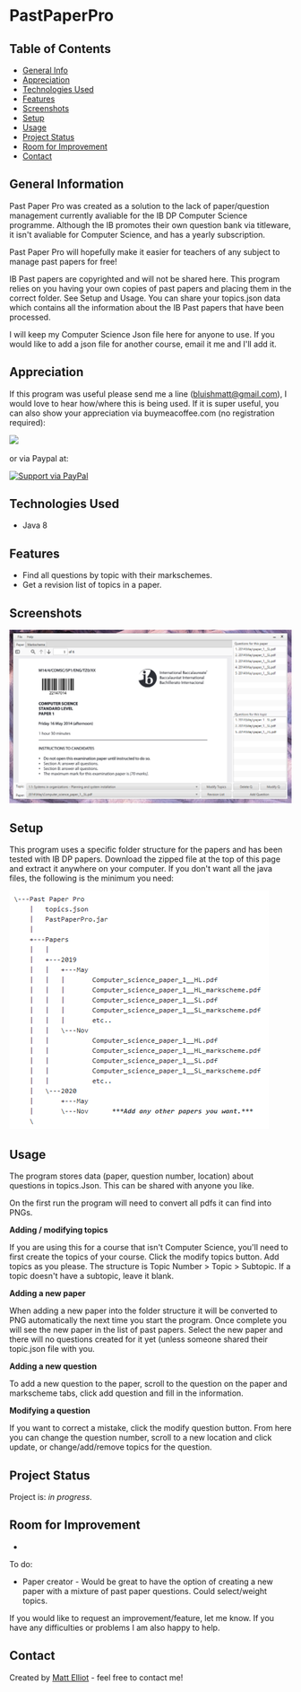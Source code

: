 # PastPaperPro

## Table of Contents
* [General Info](#general-information)
* [Appreciation](#appreciation)
* [Technologies Used](#technologies-used)
* [Features](#features)
* [Screenshots](#screenshots)
* [Setup](#setup)
* [Usage](#usage)
* [Project Status](#project-status)
* [Room for Improvement](#room-for-improvement)
* [Contact](#contact)


## General Information
Past Paper Pro was created as a solution to the lack of paper/question management currently avaliable for the IB DP Computer Science programme. Although the IB promotes their own question bank via titleware, it isn't avaliable for Computer Science, and has a yearly subscription.

Past Paper Pro will hopefully make it easier for teachers of any subject to manage past papers for free!

IB Past papers are copyrighted and will not be shared here. This program relies on you having your own copies of past papers and placing them in the correct folder. See Setup and Usage. You can share your topics.json data which contains all the information about the IB Past papers that have been processed.

I will keep my Computer Science Json file here for anyone to use. If you would like to add a json file for another course, email it me and I'll add it.

## Appreciation
If this program was useful please send me a line (bluishmatt@gmail.com), I would love to hear how/where this is being used.
If it is super useful, you can also show your appreciation via buymeacoffee.com (no registration required):

<a href="https://www.buymeacoffee.com/MattElliot"><img src="https://img.buymeacoffee.com/button-api/?text=Buy me a pizza&emoji=🍕&slug=MattElliot&button_colour=40DCA5&font_colour=ffffff&font_family=Cookie&outline_colour=000000&coffee_colour=FFDD00"></a>

or via Paypal at:

<a href="https://paypal.me/MattElliot86">
  <img alt="Support via PayPal" src="https://cdn.rawgit.com/twolfson/paypal-github-button/1.0.0/dist/button.svg"/>
</a>

## Technologies Used
- Java 8


## Features
- Find all questions by topic with their markschemes.
- Get a revision list of topics in a paper.


## Screenshots
![Example screenshot](./images/ppp.png)


## Setup
This program uses a specific folder structure for the papers and has been tested with IB DP papers. 
Download the zipped file at the top of this page and extract it anywhere on your computer. If you don't want all the java files, the following is the minimum you need:

![Example screenshot](./images/FileStructure.png)

## Usage
The program stores data (paper, question number, location) about questions in topics.Json. This can be shared with anyone you like.

On the first run the program will need to convert all pdfs it can find into PNGs. 

**Adding / modifying topics**

If you are using this for a course that isn't Computer Science, you'll need to first create the topics of your course.
Click the modify topics button. Add topics as you please. The structure is Topic Number > Topic > Subtopic. If a topic doesn't have a subtopic, leave it blank. 

**Adding a new paper**

When adding a new paper into the folder structure it will be converted to PNG automatically the next time you start the program.
Once complete you will see the new paper in the list of past papers. Select the new paper and there will no questions created for it yet (unless someone shared their topic.json file with you.

**Adding a new question**

To add a new question to the paper, scroll to the question on the paper and markscheme tabs, click add question and fill in the information.

**Modifying a question**

If you want to correct a mistake, click the modify question button. From here you can change the question number, scroll to a new location and click update, or change/add/remove topics for the question.

## Project Status
Project is: _in progress_.

## Room for Improvement
- 

To do:
- Paper creator - Would be great to have the option of creating a new paper with a mixture of past paper questions. Could select/weight topics.

If you would like to request an improvement/feature, let me know. If you have any difficulties or problems I am also happy to help.

## Contact
Created by [Matt Elliot](bluishmatt@gmail.com) - feel free to contact me!
